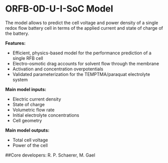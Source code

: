 # ORFB-0D-U-I-SoC Model
The model allows to predict the cell voltage and power density of a single redox flow battery cell in terms of the applied current and state of charge of the battery.

**Features:**
* Efficient, physics-based model for the performance prediction of a single RFB cell
* Electro-osmotic drag accounts for solvent flow through the membrane
* Activation and concentration overpotentials
* Validated parameterization for the TEMPTMA/paraquat electrolyte system

**Main model inputs:**
* Electric current density
* State of charge
* Volumetric flow rate
* Initial electrolyte concentrations
* Cell geometry

**Main model outputs:**
* Total cell voltage
* Power of the cell

##Core developers:
R. P. Schaerer, M. Gael

